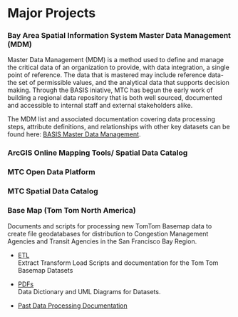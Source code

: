 # Major Projects
### Bay Area Spatial Information System Master Data Management (MDM)
Master Data Management (MDM) is a method used to define and manage the critical data of an organization to provide, with data integration, a single point of reference. The data that is mastered may include reference data- the set of permissible values, and the analytical data that supports decision making. Through the BASIS iniative, MTC has begun the early work of building a regional data repository that is both well sourced, documented and accessible to internal staff and external stakeholders alike.  

The MDM list and associated documentation covering data processing steps, attribute definitions, and relationships with other key datasets can be found here: [BASIS Master Data Management](mdm/readme.md).

### ArcGIS Online Mapping Tools/ Spatial Data Catalog

### MTC Open Data Platform

### MTC Spatial Data Catalog

### Base Map (Tom Tom North America)
Documents and scripts for processing new TomTom Basemap data to create file geodatabases for distribution to Congestion Management Agencies and Transit Agencies in the San Francisco Bay Region.
  - [ETL](https://bayareametro.github.io/DataServices/TomTom%20Base%20Map/etl/)  
Extract Transform Load Scripts and documentation for the Tom Tom Basemap Datasets  

  - [PDFs](https://bayareametro.github.io/DataServices/TomTom%20Base%20Map/pdfs)  
Data Dictionary and UML Diagrams for Datasets.  

  - [Past Data Processing Documentation](https://bayareametro.github.io/DataServices/TomTom%20Base%20Map/pdfs/Procedures%20for%20Processing%20New%20TomTom%20Basemap%20Data.pdf)

